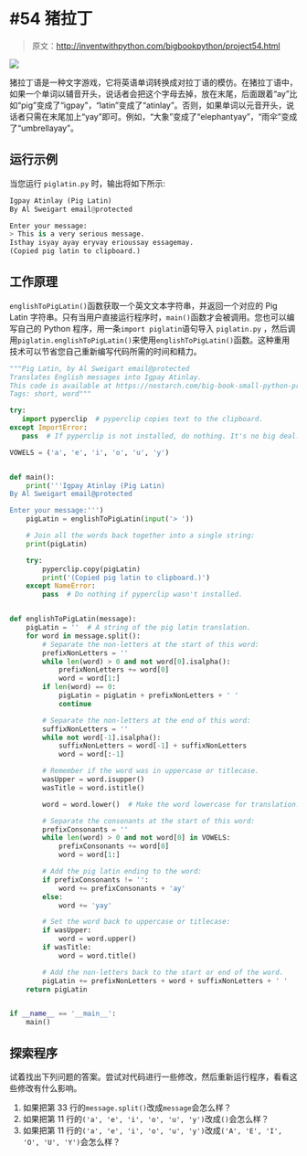 # #54 猪拉丁

> 原文：<http://inventwithpython.com/bigbookpython/project54.html>

![](img/9d995d63aaead72cad01120081eb8f75.png)

猪拉丁语是一种文字游戏，它将英语单词转换成对拉丁语的模仿。在猪拉丁语中，如果一个单词以辅音开头，说话者会把这个字母去掉，放在末尾，后面跟着“ay”比如“pig”变成了“igpay”，“latin”变成了“atinlay”。否则，如果单词以元音开头，说话者只需在末尾加上“yay”即可。例如，“大象”变成了“elephantyay”，“雨伞”变成了“umbrellayay”。

## 运行示例

当您运行 `piglatin.py` 时，输出将如下所示:

```py
Igpay Atinlay (Pig Latin)
By Al Sweigart email@protected

Enter your message:
> This is a very serious message.
Isthay isyay ayay eryvay erioussay essagemay.
(Copied pig latin to clipboard.)
```

## 工作原理

`englishToPigLatin()`函数获取一个英文文本字符串，并返回一个对应的 Pig Latin 字符串。只有当用户直接运行程序时，`main()`函数才会被调用。您也可以编写自己的 Python 程序，用一条`import piglatin`语句导入 `piglatin.py` ，然后调用`piglatin.englishToPigLatin()`来使用`englishToPigLatin()`函数。这种重用技术可以节省您自己重新编写代码所需的时间和精力。

```py
"""Pig Latin, by Al Sweigart email@protected
Translates English messages into Igpay Atinlay.
This code is available at https://nostarch.com/big-book-small-python-programming
Tags: short, word"""

try:
   import pyperclip  # pyperclip copies text to the clipboard.
except ImportError:
   pass  # If pyperclip is not installed, do nothing. It's no big deal.

VOWELS = ('a', 'e', 'i', 'o', 'u', 'y')


def main():
    print('''Igpay Atinlay (Pig Latin)
By Al Sweigart email@protected

Enter your message:''')
    pigLatin = englishToPigLatin(input('> '))

    # Join all the words back together into a single string:
    print(pigLatin)

    try:
        pyperclip.copy(pigLatin)
        print('(Copied pig latin to clipboard.)')
    except NameError:
        pass  # Do nothing if pyperclip wasn't installed.


def englishToPigLatin(message):
    pigLatin = ''  # A string of the pig latin translation.
    for word in message.split():
        # Separate the non-letters at the start of this word:
        prefixNonLetters = ''
        while len(word) > 0 and not word[0].isalpha():
            prefixNonLetters += word[0]
            word = word[1:]
        if len(word) == 0:
            pigLatin = pigLatin + prefixNonLetters + ' '
            continue

        # Separate the non-letters at the end of this word:
        suffixNonLetters = ''
        while not word[-1].isalpha():
            suffixNonLetters = word[-1] + suffixNonLetters
            word = word[:-1]

        # Remember if the word was in uppercase or titlecase.
        wasUpper = word.isupper()
        wasTitle = word.istitle()

        word = word.lower()  # Make the word lowercase for translation.

        # Separate the consonants at the start of this word:
        prefixConsonants = ''
        while len(word) > 0 and not word[0] in VOWELS:
            prefixConsonants += word[0]
            word = word[1:]

        # Add the pig latin ending to the word:
        if prefixConsonants != '':
            word += prefixConsonants + 'ay'
        else:
            word += 'yay'

        # Set the word back to uppercase or titlecase:
        if wasUpper:
            word = word.upper()
        if wasTitle:
            word = word.title()

        # Add the non-letters back to the start or end of the word.
        pigLatin += prefixNonLetters + word + suffixNonLetters + ' '
    return pigLatin


if __name__ == '__main__':
    main() 
```

## 探索程序

试着找出下列问题的答案。尝试对代码进行一些修改，然后重新运行程序，看看这些修改有什么影响。

1.  如果把第 33 行的`message.split()`改成`message`会怎么样？
2.  如果把第 11 行的`('a', 'e', 'i', 'o', 'u', 'y')`改成`()`会怎么样？
3.  如果把第 11 行的`('a', 'e', 'i', 'o', 'u', 'y')`改成`('A', 'E', 'I', 'O', 'U', 'Y')`会怎么样？